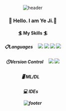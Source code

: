 <div align="center">

![header](https://capsule-render.vercel.app/api?type=waving)

<h3>👋 Hello. I am Ye Ji.👋

<h4>🏄 My Skills 🏄

<h5>📋Languages &ensp;&nbsp;
<img src="https://img.shields.io/badge/C-%2300599C.svg?style=plastic&logo=C&logoColor=A8B9CC"/>
<img src="https://img.shields.io/badge/C++-%2300599C.svg?style=plastic&logo=c%2B%2B&logoColor=A8B9CC"/>
<img src="https://img.shields.io/badge/Java-007396?style=plastic&logo=Java&logoColor=White"/>
<img src="https://img.shields.io/badge/Python-3776AB?style=plastic&logo=python&logoColor=ffdd54"/>

<h5>🕓Version Control &ensp;&nbsp;
<img src="https://img.shields.io/badge/Git-F05032?style=plastic&logo=Git&logoColor=White"/>
<img src="https://img.shields.io/badge/GitHub-181717?style=plastic&logo=GitHub&logoColor=White"/>

<h5>🖥️ ML/DL &ensp;&nbsp;

<h5>💻 IDEs &ensp;&nbsp;
<!--
<img src="https://img.shields.io/badge/{내용}-{배경 색깔}?style=plastic&logo={로고이름}&logoColor={로고 색깔}"/>
-->

![footer](https://capsule-render.vercel.app/api?type=waving&section=footer)

